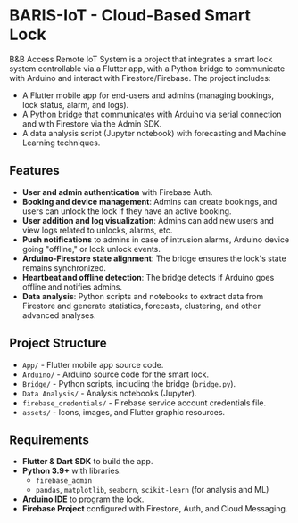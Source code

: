 # BARIS-IoT - Cloud-Based Smart Lock

B&B Access Remote IoT System is a project that integrates a smart lock system controllable via a Flutter app, with a Python bridge to communicate with Arduino and interact with Firestore/Firebase. The project includes:
- A Flutter mobile app for end-users and admins (managing bookings, lock status, alarm, and logs).
- A Python bridge that communicates with Arduino via serial connection and with Firestore via the Admin SDK.
- A data analysis script (Jupyter notebook) with forecasting and Machine Learning techniques.

## Features
- **User and admin authentication** with Firebase Auth.
- **Booking and device management**: Admins can create bookings, and users can unlock the lock if they have an active booking.
- **User addition and log visualization**: Admins can add new users and view logs related to unlocks, alarms, etc.
- **Push notifications** to admins in case of intrusion alarms, Arduino device going "offline," or lock unlock events.
- **Arduino-Firestore state alignment**: The bridge ensures the lock's state remains synchronized.
- **Heartbeat and offline detection**: The bridge detects if Arduino goes offline and notifies admins.
- **Data analysis**: Python scripts and notebooks to extract data from Firestore and generate statistics, forecasts, clustering, and other advanced analyses.

## Project Structure
- `App/` - Flutter mobile app source code.
- `Arduino/` - Arduino source code for the smart lock.
- `Bridge/` - Python scripts, including the bridge (`bridge.py`).
- `Data Analysis/` - Analysis notebooks (Jupyter).
- `firebase_credentials/` - Firebase service account credentials file.
- `assets/` - Icons, images, and Flutter graphic resources.

## Requirements
- **Flutter & Dart SDK** to build the app.
- **Python 3.9+** with libraries:  
  - `firebase_admin`
  - `pandas`, `matplotlib`, `seaborn`, `scikit-learn` (for analysis and ML)
- **Arduino IDE** to program the lock.
- **Firebase Project** configured with Firestore, Auth, and Cloud Messaging.
